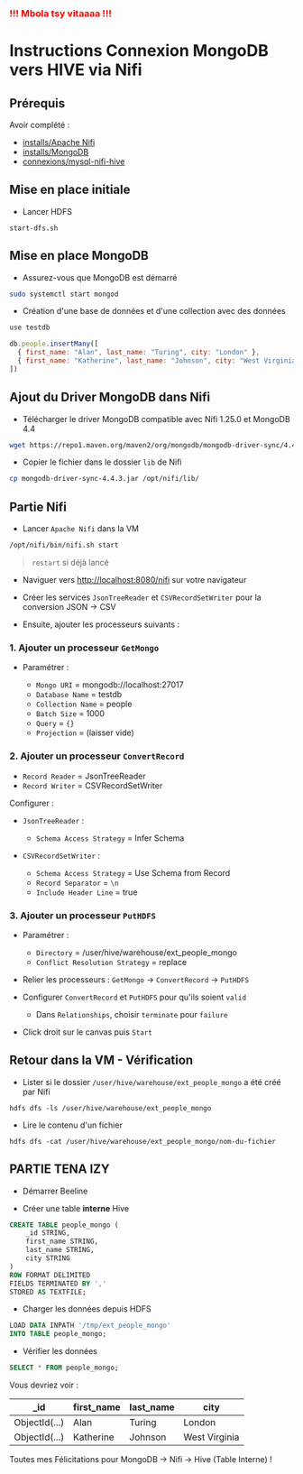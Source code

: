### <span style="color: red">!!! Mbola tsy vitaaaa !!!</span>

# Instructions Connexion MongoDB vers HIVE via Nifi

## Prérequis

Avoir complété :

* [installs/Apache Nifi](https://github.com/kkn1ttz/TP-M/tree/master/installs/Apache%20Nifi)
* [installs/MongoDB](https://github.com/kkn1ttz/TP-M/tree/master/installs/Mongo%20DB)
* [connexions/mysql-nifi-hive](https://github.com/kkn1ttz/TP-M/tree/master/connexions/mysql-nifi-hive)

## Mise en place initiale

* Lancer HDFS

```
start-dfs.sh
```

## Mise en place MongoDB

* Assurez-vous que MongoDB est démarré

```bash
sudo systemctl start mongod
```

* Création d'une base de données et d'une collection avec des données

```javascript
use testdb

db.people.insertMany([
  { first_name: "Alan", last_name: "Turing", city: "London" },
  { first_name: "Katherine", last_name: "Johnson", city: "West Virginia" }
])
```

## Ajout du Driver MongoDB dans Nifi

* Télécharger le driver MongoDB compatible avec Nifi 1.25.0 et MongoDB 4.4

```bash
wget https://repo1.maven.org/maven2/org/mongodb/mongodb-driver-sync/4.4.3/mongodb-driver-sync-4.4.3.jar
```

* Copier le fichier dans le dossier `lib` de Nifi

```bash
cp mongodb-driver-sync-4.4.3.jar /opt/nifi/lib/
```

## Partie Nifi

* Lancer `Apache Nifi` dans la VM

```bash
/opt/nifi/bin/nifi.sh start
```

> `restart` si déjà lancé

* Naviguer vers [http://localhost:8080/nifi](http://localhost:8080/nifi) sur votre navigateur

* Créer les services `JsonTreeReader` et `CSVRecordSetWriter` pour la conversion JSON -> CSV

* Ensuite, ajouter les processeurs suivants :

### 1. Ajouter un processeur `GetMongo`

* Paramétrer :

  * `Mongo URI` = mongodb://localhost:27017
  * `Database Name` = testdb
  * `Collection Name` = people
  * `Batch Size` = 1000
  * `Query` = `{}`
  * `Projection` = (laisser vide)

### 2. Ajouter un processeur `ConvertRecord`

* `Record Reader` = JsonTreeReader
* `Record Writer` = CSVRecordSetWriter

Configurer :

* `JsonTreeReader` :

  * `Schema Access Strategy` = Infer Schema
* `CSVRecordSetWriter` :

  * `Schema Access Strategy` = Use Schema from Record
  * `Record Separator` = `\n`
  * `Include Header Line` = true

### 3. Ajouter un processeur `PutHDFS`

* Paramétrer :

  * `Directory` = /user/hive/warehouse/ext_people_mongo
  * `Conflict Resolution Strategy` = replace

* Relier les processeurs : `GetMongo` -> `ConvertRecord` -> `PutHDFS`

* Configurer `ConvertRecord` et `PutHDFS` pour qu'ils soient `valid`

  * Dans `Relationships`, choisir `terminate` pour `failure`

* Click droit sur le canvas puis `Start`

## Retour dans la VM - Vérification

* Lister si le dossier `/user/hive/warehouse/ext_people_mongo` a été créé par Nifi

```
hdfs dfs -ls /user/hive/warehouse/ext_people_mongo
```

* Lire le contenu d'un fichier

```
hdfs dfs -cat /user/hive/warehouse/ext_people_mongo/nom-du-fichier
```

## PARTIE TENA IZY

* Démarrer Beeline

* Créer une table **interne** Hive

```sql
CREATE TABLE people_mongo (
    _id STRING,
    first_name STRING,
    last_name STRING,
    city STRING
)
ROW FORMAT DELIMITED
FIELDS TERMINATED BY ','
STORED AS TEXTFILE;
```

* Charger les données depuis HDFS

```sql
LOAD DATA INPATH '/tmp/ext_people_mongo'
INTO TABLE people_mongo;
```

* Vérifier les données

```sql
SELECT * FROM people_mongo;
```

Vous devriez voir :

| \_id          | first\_name | last\_name | city          |
| ------------- | ----------- | ---------- | ------------- |
| ObjectId(...) | Alan        | Turing     | London        |
| ObjectId(...) | Katherine   | Johnson    | West Virginia |

Toutes mes Félicitations pour MongoDB -> Nifi -> Hive (Table Interne) !
